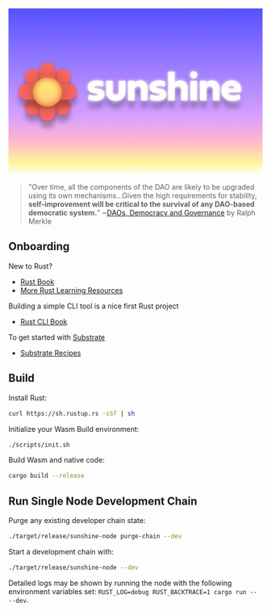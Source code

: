 <p align="center"> 
<a href ="https://joinsunshine.com/"><img src="./art/sunset.jpg"></a>
</p>

> "Over time, all the components of the DAO are likely to be upgraded using its own mechanisms...Given the high requirements for stability, **self-improvement will be critical to the survival of any DAO-based democratic system.**" ~[DAOs, Democracy and Governance](http://merkle.com/papers/DAOdemocracyDraft.pdf) by Ralph Merkle

## Onboarding

New to Rust?
- [Rust Book](https://doc.rust-lang.org/book/index.html)
- [More Rust Learning Resources](https://github.com/4meta5/learning-rust)

Building a simple CLI tool is a nice first Rust project
- [Rust CLI Book](https://rust-cli.github.io/book/index.html)

To get started with [Substrate](https://github.com/paritytech/substrate)
- [Substrate Recipes](https://github.com/substrate-developer-hub/recipes)

## Build

Install Rust:

```bash
curl https://sh.rustup.rs -sSf | sh
```

Initialize your Wasm Build environment:

```bash
./scripts/init.sh
```

Build Wasm and native code:

```bash
cargo build --release
```

## Run Single Node Development Chain

Purge any existing developer chain state:

```bash
./target/release/sunshine-node purge-chain --dev
```

Start a development chain with:

```bash
./target/release/sunshine-node --dev
```

Detailed logs may be shown by running the node with the following environment variables set: `RUST_LOG=debug RUST_BACKTRACE=1 cargo run -- --dev`.